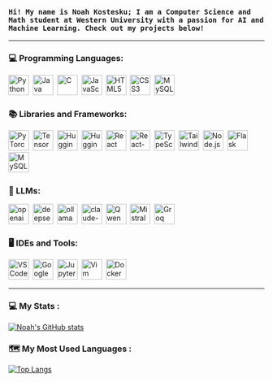 ### `Hi! My name is Noah Kostesku; I am a Computer Science and Math student at Western University with a passion for AI and Machine Learning. Check out my projects below!`

---


### 💻 Programming Languages:
<div>
  <img src="https://cdn.jsdelivr.net/gh/devicons/devicon/icons/python/python-original.svg" title="Python" alt="Python" width="40" height="40"/>&nbsp;
  <img src="https://cdn.jsdelivr.net/gh/devicons/devicon/icons/java/java-original.svg" title="Java" alt="Java" width="40" height="40"/>&nbsp;
  <img src="https://cdn.jsdelivr.net/gh/devicons/devicon/icons/c/c-original.svg" title="C" alt="C" width="40" height="40"/>&nbsp;
  <img src="https://cdn.jsdelivr.net/gh/devicons/devicon/icons/javascript/javascript-original.svg" title="JavaScript" alt="JavaScript" width="40" height="40"/>&nbsp;
  <img src="https://cdn.jsdelivr.net/gh/devicons/devicon/icons/html5/html5-original.svg" title="HTML5" alt="HTML5" width="40" height="40"/>&nbsp;
  <img src="https://cdn.jsdelivr.net/gh/devicons/devicon/icons/css3/css3-original.svg" title="CSS3" alt="CSS3" width="40" height="40"/>&nbsp;
  <img src="https://github.com/user-attachments/assets/aeff7371-e9b9-42cd-931e-5f9eb985135b" title="SQL" alt="MySQL" width="40" height="40"/>&nbsp;
</div>


### 📚 Libraries and Frameworks:
<div>
<img src="https://cdn.jsdelivr.net/gh/devicons/devicon/icons/pytorch/pytorch-original.svg" title="PyTorch" alt="PyTorch" width="40" height="40"/>&nbsp; 
<img src="https://cdn.jsdelivr.net/gh/devicons/devicon/icons/tensorflow/tensorflow-original.svg" title="TensorFlow" alt="TensorFlow" width="40" height="40"/>&nbsp; 
<img src="https://huggingface.co/front/assets/huggingface_logo.svg" title="Hugging Face" alt="Hugging Face" width="40" height="40"/>&nbsp;
<img src="https://github.com/user-attachments/assets/b11d426b-94de-463b-ba83-b814da16aaea" title="Langchain" alt="Hugging Face" width="40" height="40"/>&nbsp;
<img src="https://cdn.jsdelivr.net/gh/devicons/devicon/icons/react/react-original-wordmark.svg" title="React" alt="React" width="40" height="40"/>&nbsp;
<img src="https://github.com/user-attachments/assets/088d1b41-3eb0-438a-a3f1-428f0d0517ea" title="React-Bootstrap" alt="React-Bootstrap" width="40" height="40"/>&nbsp;
<img src="https://cdn.jsdelivr.net/gh/devicons/devicon/icons/typescript/typescript-original.svg" title="TypeScript" alt="TypeScript" width="40" height="40"/>&nbsp;
<img src="https://upload.wikimedia.org/wikipedia/commons/d/d5/Tailwind_CSS_Logo.svg" title="Tailwind CSS" alt="Tailwind CSS" width="40" height="40"/>&nbsp;
<img src="https://cdn.jsdelivr.net/gh/devicons/devicon@latest/icons/nodejs/nodejs-original-wordmark.svg"title="Node.js" alt="Node.js" width="40" height="40"/>&nbsp;
<img src="https://github.com/user-attachments/assets/f15112d1-0247-4798-8e92-ebc3a11ba0ac" title="Flask" alt="Flask" width="40" height="40"/>&nbsp; 
<img src="https://cdn.jsdelivr.net/gh/devicons/devicon/icons/mysql/mysql-original-wordmark.svg" title="MySQL" alt="MySQL" width="40" height="40"/>&nbsp; 
</div>


### 🤖 LLMs:
<div>
 <img src="https://github.com/user-attachments/assets/1456038e-4387-48f1-8b00-88f593b31d5b" alt="openai" width="40" height="40" />&nbsp;
 <img src="https://github.com/user-attachments/assets/6de1d3ca-89d8-4d6c-addc-5885389daf9f" alt="deepseek" width="40" height="40" />&nbsp;
 <img src="https://github.com/user-attachments/assets/1dd6d582-f9f4-40bf-94bf-4ac6d120269c" alt="ollama" width="40" height="40" />&nbsp;
 <img src="https://github.com/user-attachments/assets/e01431ed-89d0-4c83-bd34-2c6f34e6b5cf" alt="claude-sonnet-color" width="40" height="40" />&nbsp;
 <img src="https://github.com/user-attachments/assets/6687b600-af9f-40e0-90e4-184d121cd06d" alt="Qwen" width="40" height="40" />&nbsp;
 <img src="https://github.com/user-attachments/assets/a10f88a0-74c6-42a2-914d-35e4d7bfa428" alt="Mistral" width="40" height="40" />&nbsp;
 <img src="https://github.com/user-attachments/assets/76981a41-119b-4a54-bcce-031db734cb6e" alt="Groq" width="40" height="40" />&nbsp;
</div>


### 🖥️ IDEs and Tools:
<div>
 <img src="https://cdn.jsdelivr.net/gh/devicons/devicon/icons/vscode/vscode-original.svg" title="VS Code" alt="VS Code" width="40" height="40"/>&nbsp;
 <img src="https://upload.wikimedia.org/wikipedia/commons/d/d0/Google_Colaboratory_SVG_Logo.svg" title="Google Colab" alt="Google Colab" width="40" height="40"/>&nbsp;
  <img src="https://upload.wikimedia.org/wikipedia/commons/3/38/Jupyter_logo.svg" title="Jupyter Notebook" alt="Jupyter Notebook" width="40" height="40"/>&nbsp;
  <img src="https://cdn.jsdelivr.net/gh/devicons/devicon/icons/vim/vim-original.svg" title="Vim" alt="Vim" width="40" height="40"/>&nbsp;
  <img src="https://cdn.jsdelivr.net/gh/devicons/devicon/icons/docker/docker-original.svg" title="Docker" alt="Docker" width="40" height="40"/>&nbsp;
</div>

---

### 💻 My Stats :

[![Noah's GitHub stats](https://github-readme-stats.vercel.app/api?username=noahkostesku&show_icons=true&theme=github_dark)](https://github.com/anuraghazra/github-readme-stats)

### 🗺️ My Most Used Languages :

[![Top Langs](https://github-readme-stats.vercel.app/api/top-langs/?username=noahkostesku&layout=donut&theme=github_dark)](https://github.com/anuraghazra/github-readme-stats)




